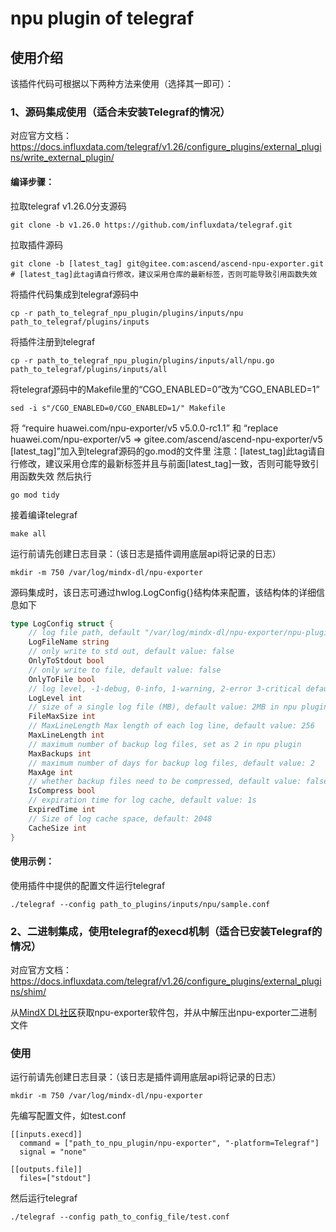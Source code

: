 # npu plugin of telegraf
## 使用介绍
该插件代码可根据以下两种方法来使用（选择其一即可）：

### 1、源码集成使用（适合未安装Telegraf的情况）
对应官方文档：https://docs.influxdata.com/telegraf/v1.26/configure_plugins/external_plugins/write_external_plugin/
#### **编译步骤：**
拉取telegraf v1.26.0分支源码
```shell
git clone -b v1.26.0 https://github.com/influxdata/telegraf.git
```
拉取插件源码
```shell
git clone -b [latest_tag] git@gitee.com:ascend/ascend-npu-exporter.git
# [latest_tag]此tag请自行修改，建议采用仓库的最新标签，否则可能导致引用函数失效
```
将插件代码集成到telegraf源码中
```shell
cp -r path_to_telegraf_npu_plugin/plugins/inputs/npu path_to_telegraf/plugins/inputs
```
将插件注册到telegraf
```shell
cp -r path_to_telegraf_npu_plugin/plugins/inputs/all/npu.go path_to_telegraf/plugins/inputs/all
```
将telegraf源码中的Makefile里的“CGO_ENABLED=0”改为“CGO_ENABLED=1”
```shell
sed -i s"/CGO_ENABLED=0/CGO_ENABLED=1/" Makefile
```
将 “require huawei.com/npu-exporter/v5 v5.0.0-rc1.1” 和 “replace huawei.com/npu-exporter/v5 => gitee.com/ascend/ascend-npu-exporter/v5 [latest_tag]”加入到telegraf源码的go.mod的文件里
注意：[latest_tag]此tag请自行修改，建议采用仓库的最新标签并且与前面[latest_tag]一致，否则可能导致引用函数失效
然后执行
```shell
go mod tidy
```
接着编译telegraf
```shell
make all
```
运行前请先创建日志目录：（该日志是插件调用底层api将记录的日志）
```shell
mkdir -m 750 /var/log/mindx-dl/npu-exporter
```
源码集成时，该日志可通过hwlog.LogConfig{}结构体来配置，该结构体的详细信息如下
```go
type LogConfig struct {
	// log file path, default "/var/log/mindx-dl/npu-exporter/npu-plugin.log" in npu plugin
	LogFileName string
	// only write to std out, default value: false
	OnlyToStdout bool
	// only write to file, default value: false
	OnlyToFile bool
	// log level, -1-debug, 0-info, 1-warning, 2-error 3-critical default value: 0
	LogLevel int
	// size of a single log file (MB), default value: 2MB in npu plugin
	FileMaxSize int
	// MaxLineLength Max length of each log line, default value: 256
	MaxLineLength int
	// maximum number of backup log files, set as 2 in npu plugin
	MaxBackups int
	// maximum number of days for backup log files, default value: 2
	MaxAge int
	// whether backup files need to be compressed, default value: false
	IsCompress bool
	// expiration time for log cache, default value: 1s
	ExpiredTime int
	// Size of log cache space, default: 2048
	CacheSize int
}
```
#### **使用示例：**
使用插件中提供的配置文件运行telegraf
```shell
./telegraf --config path_to_plugins/inputs/npu/sample.conf
```

### 2、二进制集成，使用telegraf的execd机制（适合已安装Telegraf的情况）
对应官方文档：https://docs.influxdata.com/telegraf/v1.26/configure_plugins/external_plugins/shim/

从[MindX DL社区](https://www.hiascend.com/zh/software/mindx-dl/community)获取npu-exporter软件包，并从中解压出npu-exporter二进制文件

### 使用
运行前请先创建日志目录：（该日志是插件调用底层api将记录的日志）
```shell
mkdir -m 750 /var/log/mindx-dl/npu-exporter
```
先编写配置文件，如test.conf
```
[[inputs.execd]]
  command = ["path_to_npu_plugin/npu-exporter", "-platform=Telegraf"]
  signal = "none"

[[outputs.file]]
  files=["stdout"]
```
然后运行telegraf
```shell
./telegraf --config path_to_config_file/test.conf
```